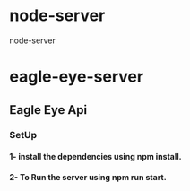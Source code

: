 # node-server
node-server


# eagle-eye-server
## Eagle Eye Api

 ### **SetUp**

 #### 1- install the dependencies using  npm install.
 #### 2- To Run the server using npm run start.

